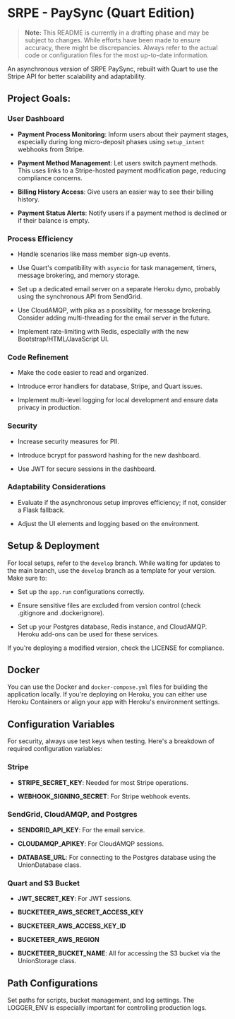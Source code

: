 # SRPE - PaySync (Quart Edition)

> **Note:** This README is currently in a drafting phase and may be subject to changes. While efforts have been made to ensure accuracy, there might be discrepancies. Always refer to the actual code or configuration files for the most up-to-date information.

An asynchronous version of SRPE PaySync, rebuilt with Quart to use the Stripe API for better scalability and adaptability.

## Project Goals:

### User Dashboard
- **Payment Process Monitoring**: Inform users about their payment stages, especially during long micro-deposit phases using `setup_intent` webhooks from Stripe.
  
- **Payment Method Management**: Let users switch payment methods. This uses links to a Stripe-hosted payment modification page, reducing compliance concerns.
  
- **Billing History Access**: Give users an easier way to see their billing history.
  
- **Payment Status Alerts**: Notify users if a payment method is declined or if their balance is empty.

### Process Efficiency
- Handle scenarios like mass member sign-up events.
  
- Use Quart's compatibility with `asyncio` for task management, timers, message brokering, and memory storage.
  
- Set up a dedicated email server on a separate Heroku dyno, probably using the synchronous API from SendGrid.
  
- Use CloudAMQP, with pika as a possibility, for message brokering. Consider adding multi-threading for the email server in the future.
  
- Implement rate-limiting with Redis, especially with the new Bootstrap/HTML/JavaScript UI.

### Code Refinement
- Make the code easier to read and organized.
  
- Introduce error handlers for database, Stripe, and Quart issues.
  
- Implement multi-level logging for local development and ensure data privacy in production.

### Security
- Increase security measures for PII.
  
- Introduce bcrypt for password hashing for the new dashboard.
  
- Use JWT for secure sessions in the dashboard.

### Adaptability Considerations
- Evaluate if the asynchronous setup improves efficiency; if not, consider a Flask fallback.
  
- Adjust the UI elements and logging based on the environment.

## Setup & Deployment

For local setups, refer to the `develop` branch. While waiting for updates to the main branch, use the `develop` branch as a template for your version. Make sure to:

- Set up the `app.run` configurations correctly.
  
- Ensure sensitive files are excluded from version control (check .gitignore and .dockerignore).
  
- Set up your Postgres database, Redis instance, and CloudAMQP. Heroku add-ons can be used for these services.

If you're deploying a modified version, check the LICENSE for compliance.

## Docker

You can use the Docker and `docker-compose.yml` files for building the application locally. If you're deploying on Heroku, you can either use Heroku Containers or align your app with Heroku's environment settings.

## Configuration Variables

For security, always use test keys when testing. Here's a breakdown of required configuration variables:

### Stripe
- **STRIPE_SECRET_KEY**: Needed for most Stripe operations.
  
- **WEBHOOK_SIGNING_SECRET**: For Stripe webhook events.

### SendGrid, CloudAMQP, and Postgres

- **SENDGRID_API_KEY**: For the email service.
  
- **CLOUDAMQP_APIKEY**: For CloudAMQP sessions.
  
- **DATABASE_URL**: For connecting to the Postgres database using the UnionDatabase class.

### Quart and S3 Bucket

- **JWT_SECRET_KEY**: For JWT sessions.
  
- **BUCKETEER_AWS_SECRET_ACCESS_KEY**
- **BUCKETEER_AWS_ACCESS_KEY_ID**
- **BUCKETEER_AWS_REGION**
- **BUCKETEER_BUCKET_NAME**: All for accessing the S3 bucket via the UnionStorage class.

## Path Configurations

Set paths for scripts, bucket management, and log settings. The LOGGER_ENV is especially important for controlling production logs.
